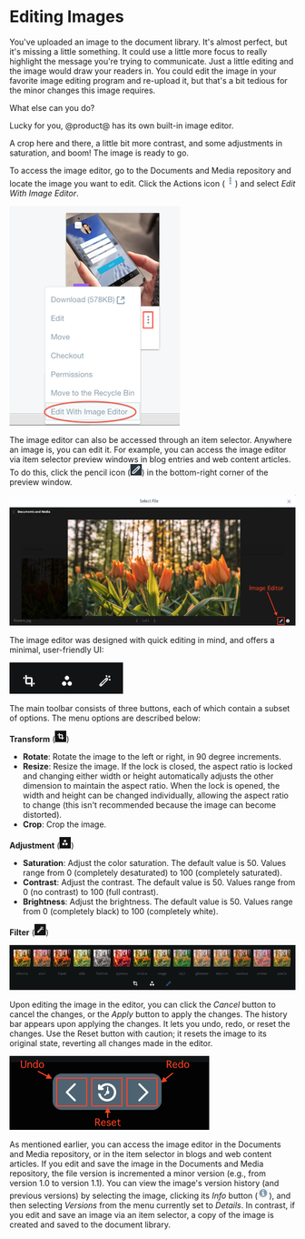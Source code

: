 # Editing Images

You've uploaded an image to the document library. It's almost perfect, but it's 
missing a little something. It could use a little more focus to really highlight 
the message you're trying to communicate. Just a little editing and the image 
would draw your readers in. You could edit the image in your favorite image 
editing program and re-upload it, but that's a bit tedious for the minor changes 
this image requires.

What else can you do? 

Lucky for you, @product@ has its own built-in image editor. 

A crop here and there, a little bit more contrast, and some adjustments in 
saturation, and boom! The image is ready to go. 

To access the image editor, go to the Documents and Media repository and locate 
the image you want to edit. Click the Actions icon 
(![Actions](../../../../images/icon-actions.png)) and select *Edit With Image 
Editor*.

![Figure 1: You can access the image editor through the Documents and Media repository.](../../../../images/image-editor-docs-and-media.png)

The image editor can also be accessed through an item selector. Anywhere an 
image is, you can edit it. For example, you can access the image editor via item 
selector preview windows in blog entries and web content articles. To do this, 
click the pencil icon 
(![Pencil](../../../../images/icon-edit-pencil.png)) in the bottom-right corner 
of the preview window. 

![Figure 2: You can access the image editor through the item selector preview window.](../../../../images/image-editor-preview-window.png)

The image editor was designed with quick editing in mind, and offers a minimal, 
user-friendly UI:

![Figure 3: The image editor's UI is clear and to the point, offering only what you need.](../../../../images/image-editor-tools.png)

The main toolbar consists of three buttons, each of which contain a subset of
options. The menu options are described below:

**Transform** (![Transform](../../../../images/icon-transform.png))

-   **Rotate**: Rotate the image to the left or right, in 90 degree increments.
-   **Resize**: Resize the image. If the lock is closed, the aspect ratio is 
    locked and changing either width or height automatically adjusts the other 
    dimension to maintain the aspect ratio. When the lock is opened, the width 
    and height can be changed individually, allowing the aspect ratio to change 
    (this isn't recommended because the image can become distorted). 
-   **Crop**: Crop the image.

**Adjustment** (![Adjustment](../../../../images/icon-adjustment.png))

-   **Saturation**: Adjust the color saturation. The default value is 50. Values 
    range from 0 (completely desaturated) to 100 (completely saturated). 
-   **Contrast**: Adjust the contrast. The default value is 50. Values range 
    from 0 (no contrast) to 100 (full contrast). 
-   **Brightness**: Adjust the brightness. The default value is 50. Values range 
    from 0 (completely black) to 100 (completely white). 

**Filter** (![Wand](../../../../images/icon-wand.png))

![Figure 4: Select from a set of preset image filters.](../../../../images/image-editor-filters.png)

Upon editing the image in the editor, you can click the *Cancel* button to 
cancel the changes, or the *Apply* button to apply the changes. The history bar 
appears upon applying the changes. It lets you undo, redo, or reset the changes. 
Use the Reset button with caution; it resets the image to its original state, 
reverting all changes made in the editor. 

![Figure 5: The history bar lets you undo, redo, and reset changes.](../../../../images/image-editor-history-bar.png)

As mentioned earlier, you can access the image editor in the Documents and Media
repository, or in the item selector in blogs and web content articles. If you 
edit and save the image in the Documents and Media repository, the file version 
is incremented a minor version (e.g., from version 1.0 to version 1.1). You can 
view the image's version history (and previous versions) by selecting the image, 
clicking its *Info* button (![**i**](../../../../images/icon-information.png)), 
and then selecting *Versions* from the menu currently set to *Details*. In 
contrast, if you edit and save an image via an item selector, a copy of the 
image is created and saved to the document library. 
